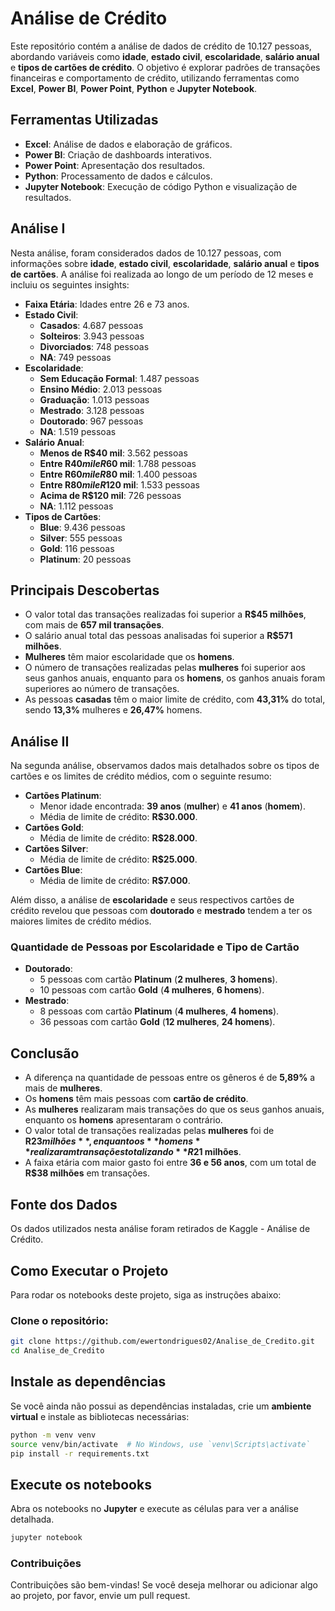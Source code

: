# Análise de Crédito

Este repositório contém a análise de dados de crédito de 10.127 pessoas, abordando variáveis como **idade**, **estado civil**, **escolaridade**, **salário anual** e **tipos de cartões de crédito**. O objetivo é explorar padrões de transações financeiras e comportamento de crédito, utilizando ferramentas como **Excel**, **Power BI**, **Power Point**, **Python** e **Jupyter Notebook**.

## Ferramentas Utilizadas

- **Excel**: Análise de dados e elaboração de gráficos.
- **Power BI**: Criação de dashboards interativos.
- **Power Point**: Apresentação dos resultados.
- **Python**: Processamento de dados e cálculos.
- **Jupyter Notebook**: Execução de código Python e visualização de resultados.

## Análise I

Nesta análise, foram considerados dados de 10.127 pessoas, com informações sobre **idade**, **estado civil**, **escolaridade**, **salário anual** e **tipos de cartões**. A análise foi realizada ao longo de um período de 12 meses e incluiu os seguintes insights:

- **Faixa Etária**: Idades entre 26 e 73 anos.
- **Estado Civil**:
  - **Casados**: 4.687 pessoas
  - **Solteiros**: 3.943 pessoas
  - **Divorciados**: 748 pessoas
  - **NA**: 749 pessoas
- **Escolaridade**:
  - **Sem Educação Formal**: 1.487 pessoas
  - **Ensino Médio**: 2.013 pessoas
  - **Graduação**: 1.013 pessoas
  - **Mestrado**: 3.128 pessoas
  - **Doutorado**: 967 pessoas
  - **NA**: 1.519 pessoas
- **Salário Anual**:
  - **Menos de R$40 mil**: 3.562 pessoas
  - **Entre R$40 mil e R$60 mil**: 1.788 pessoas
  - **Entre R$60 mil e R$80 mil**: 1.400 pessoas
  - **Entre R$80 mil e R$120 mil**: 1.533 pessoas
  - **Acima de R$120 mil**: 726 pessoas
  - **NA**: 1.112 pessoas
- **Tipos de Cartões**:
  - **Blue**: 9.436 pessoas
  - **Silver**: 555 pessoas
  - **Gold**: 116 pessoas
  - **Platinum**: 20 pessoas

## Principais Descobertas

- O valor total das transações realizadas foi superior a **R$45 milhões**, com mais de **657 mil transações**.
- O salário anual total das pessoas analisadas foi superior a **R$571 milhões**.
- **Mulheres** têm maior escolaridade que os **homens**.
- O número de transações realizadas pelas **mulheres** foi superior aos seus ganhos anuais, enquanto para os **homens**, os ganhos anuais foram superiores ao número de transações.
- As pessoas **casadas** têm o maior limite de crédito, com **43,31%** do total, sendo **13,3%** mulheres e **26,47%** homens.

## Análise II

Na segunda análise, observamos dados mais detalhados sobre os tipos de cartões e os limites de crédito médios, com o seguinte resumo:

- **Cartões Platinum**:
  - Menor idade encontrada: **39 anos** (**mulher**) e **41 anos** (**homem**).
  - Média de limite de crédito: **R$30.000**.
- **Cartões Gold**:
  - Média de limite de crédito: **R$28.000**.
- **Cartões Silver**:
  - Média de limite de crédito: **R$25.000**.
- **Cartões Blue**:
  - Média de limite de crédito: **R$7.000**.

Além disso, a análise de **escolaridade** e seus respectivos cartões de crédito revelou que pessoas com **doutorado** e **mestrado** tendem a ter os maiores limites de crédito médios.

### Quantidade de Pessoas por Escolaridade e Tipo de Cartão

- **Doutorado**:
  - 5 pessoas com cartão **Platinum** (**2 mulheres**, **3 homens**).
  - 10 pessoas com cartão **Gold** (**4 mulheres**, **6 homens**).
- **Mestrado**:
  - 8 pessoas com cartão **Platinum** (**4 mulheres**, **4 homens**).
  - 36 pessoas com cartão **Gold** (**12 mulheres**, **24 homens**).

## Conclusão

- A diferença na quantidade de pessoas entre os gêneros é de **5,89%** a mais de **mulheres**.
- Os **homens** têm mais pessoas com **cartão de crédito**.
- As **mulheres** realizaram mais transações do que os seus ganhos anuais, enquanto os **homens** apresentaram o contrário.
- O valor total de transações realizadas pelas **mulheres** foi de **R$23 milhões**, enquanto os **homens** realizaram transações totalizando **R$21 milhões**.
- A faixa etária com maior gasto foi entre **36 e 56 anos**, com um total de **R$38 milhões** em transações.

## Fonte dos Dados

Os dados utilizados nesta análise foram retirados de Kaggle - Análise de Crédito.

## Como Executar o Projeto

Para rodar os notebooks deste projeto, siga as instruções abaixo:

### Clone o repositório:

```bash
git clone https://github.com/ewertondrigues02/Analise_de_Credito.git
cd Analise_de_Credito
```

## Instale as dependências

Se você ainda não possui as dependências instaladas, crie um **ambiente virtual** e instale as bibliotecas necessárias:

```bash
python -m venv venv
source venv/bin/activate  # No Windows, use `venv\Scripts\activate`
pip install -r requirements.txt
```

## Execute os notebooks

Abra os notebooks no **Jupyter** e execute as células para ver a análise detalhada.

```bash
jupyter notebook

```

### Contribuições
Contribuições são bem-vindas! Se você deseja melhorar ou adicionar algo ao projeto, por favor, envie um pull request.






